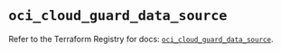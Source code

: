 # `oci_cloud_guard_data_source`

Refer to the Terraform Registry for docs: [`oci_cloud_guard_data_source`](https://registry.terraform.io/providers/oracle/oci/6.18.0/docs/resources/cloud_guard_data_source).
